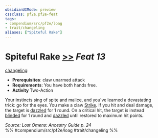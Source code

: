 ```yaml
---
obsidianUIMode: preview
cssclass: pf2e,pf2e-feat
tags:
- compendium/src/pf2e/loag
- trait/changeling
aliases: ["Spiteful Rake"]
---
```

# Spiteful Rake  [>>](rules/core-rulebook/chapter-9-playing-the-game.md#Actions "Two-Action") *Feat 13*  
[changeling](rules/traits/changeling-b1.md "Changeling Ancestry & Heritage Trait")  

- **Prerequisites**: claw unarmed attack
- **Requirements**: You have both hands free.
- **Activity** Two-Action

Your instincts sing of spite and malice, and you've learned a devastating trick: go for the eyes. You make a claw [Strike](rules/actions/strike.md). If you hit and deal damage, the target is [dazzled](rules/conditions.md#Dazzled) for 1 round. On a critical hit, the target is instead [blinded](rules/conditions.md#Blinded) for 1 round and [dazzled](rules/conditions.md#Dazzled) until restored to maximum hit points.

*Source: Lost Omens: Ancestry Guide p. 24*  
%% #compendium/src/pf2e/loag #trait/changeling %%